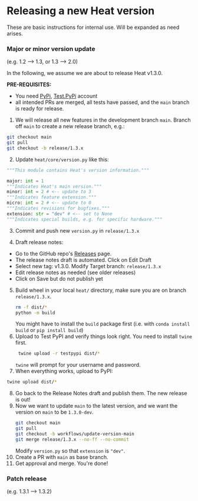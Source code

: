 # Releasing a new Heat version

These are basic instructions for internal use. Will be expanded as need arises.

### Major or minor version update
(e.g. 1.2 --> 1.3, or 1.3 --> 2.0)

In the following, we assume we are about to release Heat v1.3.0.

**PRE-REQUISITES:**
- You need [PyPi](https://pypi.org/), [Test.PyPi](https://test.pypi.org/) account
- all intended PRs are merged, all tests have passed, and the `main` branch is ready for release.

1. We will release all new features in the development branch `main`. Branch off  `main` to create a new release branch, e.g.:
```bash
git checkout main
git pull
git checkout -b release/1.3.x
```

2. Update `heat/core/version.py` like this:
```python
"""This module contains Heat's version information."""

major: int = 1
"""Indicates Heat's main version."""
minor: int = 2 # <-- update to 3
"""Indicates feature extension."""
micro: int = 2 # <-- update to 0
"""Indicates revisions for bugfixes."""
extension: str = "dev" # <-- set to None
"""Indicates special builds, e.g. for specific hardware."""
```

3. Commit and push new `version.py` in `release/1.3.x`

4. Draft release notes:
  - Go to the GitHub repo's [Releases](https://github.com/helmholtz-analytics/heat/releases) page.
  - The release notes draft is automated. Click on Edit Draft
  - Select new tag: v1.3.0. Modify Target branch: `release/1.3.x`
  - Edit release notes as needed (see older releases)
  - Click on Save but do not publish yet

5. Build wheel in your local `heat/` directory, make sure you are on branch `release/1.3.x`.
   ```bash
   rm -f dist/*
   python -m build
   ```
   You might have to install the `build` package first (i.e. with `conda install build` or `pip install build`)
 6. Upload to Test PyPI and verify things look right. You need to install `twine` first.
    ```bash
     twine upload -r testpypi dist/*
     ```
    `twine` will prompt for your username and password.
 7. When everything works, upload to PyPI:
   ```bash
   twine upload dist/*
   ```
 8. Go back to the Release Notes draft and publish them. The new release is out!
 9. Now we want to update `main` to the latest version, and we want the version on `main` to be `1.3.0-dev`.
    ```bash
    git checkout main
    git pull
    git checkout -b workflows/update-version-main
    git merge release/1.3.x --no-ff --no-commit
    ```
    Modify `version.py` so that `extension` is `"dev"`.
 11. Create a PR with `main` as base branch.
 12. Get approval and merge. You're done!


### Patch release
(e.g. 1.3.1 --> 1.3.2)
